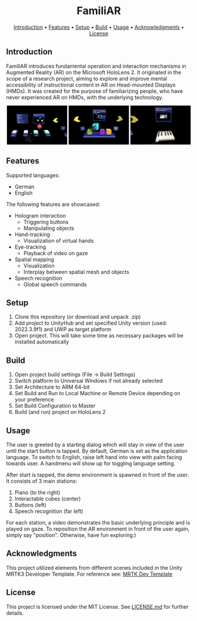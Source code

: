 

<h1 align="center">FamiliAR</h1>

<p align="center">
  <a href="#introduction">Introduction</a> •
<a href="#features">Features</a> •
  <a href="#setup">Setup</a> •
  <a href="#build">Build</a> •
  <a href="#usage">Usage</a> •
  <a href="#acknowledgments">Acknowledgments</a> •
  <a href="#license">License</a>
</p>

## Introduction

FamiliAR introduces fundamental operation and interaction mechanisms in Augmented Reality (AR) on the Microsoft HoloLens 2. 
It originated in the scope of a research project, aiming to explore and improve mental accessibility of instructional content in AR on Head-mounted Displays (HMDs).
It was created for the purpose of familiarizing people, who have never experienced AR on HMDs, with the underlying technology. 

<p align="center">
  <img src="https://github.com/anjelomerte/FamiliAR/blob/main/Images/buttons_speech.png" width="32.5%" />
  <img src="https://github.com/anjelomerte/FamiliAR/blob/main/Images/cubes.png" width="32.5%" /> 
  <img src="https://github.com/anjelomerte/FamiliAR/blob/main/Images/piano.png" width="32.5%" />
</p>

## Features

Supported languages:
- German
- English

The following features are showcased:
- Hologram interaction
	- Triggering buttons
	- Manipulating objects
- Hand-tracking
	- Visualization of virtual hands
- Eye-tracking
	- Playback of video on gaze
- Spatial mapping
	- Visualization
	- Interplay between spatial mesh and objects
- Speech recognition
	- Global speech commands
 
## Setup

1. Clone this repository (or download and unpack .zip)
2. Add project to UnityHub and set specified Unity version (used: 2022.3.9f1) and UWP as target platform
3. Open project. This will take some time as necessary packages will be installed automatically

## Build

1. Open project build settings (File -> Build Settings)
2. Switch platform to Universal Windows if not already selected
3. Set Architecture to ARM 64-bit
4. Set Build and Run to Local Machine or Remote Device depending on your preference
5. Set Build Configuration to Master
6. Build (and run) project on HoloLens 2

## Usage

The user is greeted by a starting dialog which will stay in view of the user until the start button is tapped.
By default, German is set as the application language. To switch to English, raise left hand into view with palm facing towards user. A handmenu will show up for toggling language setting. 

After start is tapped, the demo environment is spawned in front of the user. It consists of 3 main stations: 
1. Piano (to the right)
2. Interactable cubes (center)
3. Buttons (left)
4. Speech recognition (far left)

For each station, a video demonstrates the basic underlying principle and is played on gaze. 
To reposition the AR environment in front of the user again, simply say "position".
Otherwise, have fun exploring:)

## Acknowledgments

This project utilized elements from different scenes included in the Unity MRTK3 Developer Template. For reference see: [MRTK Dev Template](https://github.com/MixedRealityToolkit/MixedRealityToolkit-Unity)

## License

This project is licensed under the MIT License. See [LICENSE.md](https://github.com/anjelomerte/FamiliAR/blob/main/LICENSE.md) for further details.
